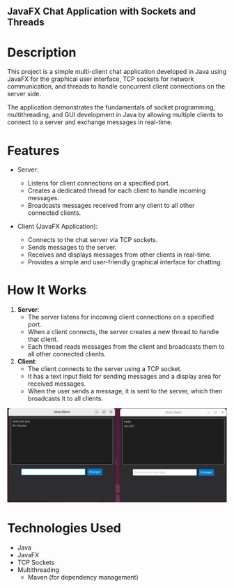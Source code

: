 ## JavaFX Chat Application with Sockets and Threads

# Description
This project is a simple multi-client chat application developed in Java using JavaFX for the graphical user interface, TCP sockets for network communication, and threads to handle concurrent client connections on the server side.

The application demonstrates the fundamentals of socket programming, multithreading, and GUI development in Java by allowing multiple clients to connect to a server and exchange messages in real-time.

# Features
- Server:
  - Listens for client connections on a specified port.
  - Creates a dedicated thread for each client to handle incoming messages.
  - Broadcasts messages received from any client to all other connected clients.

- Client (JavaFX Application):
  - Connects to the chat server via TCP sockets.
  - Sends messages to the server.
  - Receives and displays messages from other clients in real-time.
  - Provides a simple and user-friendly graphical interface for chatting.

# How It Works
1. **Server**:
   - The server listens for incoming client connections on a specified port.
   - When a client connects, the server creates a new thread to handle that client.
   - Each thread reads messages from the client and broadcasts them to all other connected clients.
2. **Client**:
   - The client connects to the server using a TCP socket.
   - It has a text input field for sending messages and a display area for received messages.
   - When the user sends a message, it is sent to the server, which then broadcasts it to all clients.


<img src="src/main/resources/assests/img.png">

# Technologies Used
- Java
- JavaFX
- TCP Sockets
- Multithreading
  - Maven (for dependency management)


